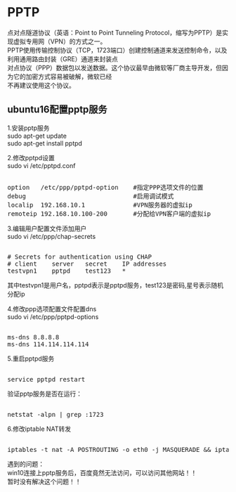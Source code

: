 # PPTP  
点对点隧道协议（英语：Point to Point Tunneling Protocol，缩写为PPTP）是实现虚拟专用网（VPN）的方式之一。  
PPTP使用传输控制协议（TCP，1723端口）创建控制通道来发送控制命令，以及利用通用路由封装（GRE）通道来封装点  
对点协议（PPP）数据包以发送数据。这个协议最早由微软等厂商主导开发，但因为它的加密方式容易被破解，微软已经  
不再建议使用这个协议。  
  
## ubuntu16配置pptp服务  
1.安装pptp服务  
sudo apt-get update   
sudo apt-get install pptpd  
  
  
2.修改pptpd设置  
sudo vi /etc/pptpd.conf  
  
<pre>  
option   /etc/ppp/pptpd-option    #指定PPP选项文件的位置  
debug                             #启用调试模式  
localip  192.168.10.1             #VPN服务器的虚拟ip  
remoteip 192.168.10.100-200       #分配给VPN客户端的虚拟ip  
</pre>  
  
3.编辑用户配置文件添加用户  
sudo vi /etc/ppp/chap-secrets  

<pre>  
# Secrets for authentication using CHAP  
# client    server   secret    IP addresses  
testvpn1    pptpd    test123   *  
</pre>  
其中testvpn1是用户名，pptpd表示是pptpd服务，test123是密码,星号表示随机分配ip  
  
4.修改ppp选项配置文件配置dns  
sudo vi /etc/ppp/pptpd-options  

<pre>  
ms-dns 8.8.8.8  
ms-dns 114.114.114.114  
</pre>  
  
5.重启pptpd服务  
<pre>  
service pptpd restart  
</pre>  
  
验证pptp服务是否在运行：  
<pre>  
netstat -alpn | grep :1723  
</pre>  
  
6.修改iptable NAT转发  
<pre>  
iptables -t nat -A POSTROUTING -o eth0 -j MASQUERADE && iptables-save  
</pre>  
  
  
遇到的问题：  
win10连接上pptp服务后，百度竟然无法访问，可以访问其他网站！！  
暂时没有解决这个问题！！  
